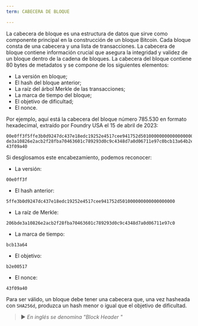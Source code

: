```yaml
---
term: CABECERA DE BLOQUE

---
```

La cabecera de bloque es una estructura de datos que sirve como componente principal en la construcción de un bloque Bitcoin. Cada bloque consta de una cabecera y una lista de transacciones. La cabecera de bloque contiene información crucial que asegura la integridad y validez de un bloque dentro de la cadena de bloques. La cabecera del bloque contiene 80 bytes de metadatos y se compone de los siguientes elementos:


- La versión en bloque;
- El hash del bloque anterior;
- La raíz del árbol Merkle de las transacciones;
- La marca de tiempo del bloque;
- El objetivo de dificultad;
- El nonce.

Por ejemplo, aquí está la cabecera del bloque número 785.530 en formato hexadecimal, extraído por Foundry USA el 15 de abril de 2023:

```text
00e0ff3f5ffe3b0d9247dc437e18edc19252e4517cee941752d501000000000000000000206b
de3a10826e2acb2f28fba70463601c789293d0c9c4348d7a0d06711e97c0bcb13a64b2e00517
43f09a40
```

Si desglosamos este encabezamiento, podemos reconocer:


- La versión:

```text
00e0ff3f
```


- El hash anterior:

```text
5ffe3b0d9247dc437e18edc19252e4517cee941752d501000000000000000000
```


- La raíz de Merkle:

```text
206bde3a10826e2acb2f28fba70463601c789293d0c9c4348d7a0d06711e97c0
```


- La marca de tiempo:

```text
bcb13a64
```


- El objetivo:

```text
b2e00517
```


- El nonce:

```text
43f09a40
```

Para ser válido, un bloque debe tener una cabecera que, una vez hasheada con `SHA256d`, produzca un hash menor o igual que el objetivo de dificultad.

> ► *En inglés se denomina "Block Header "*